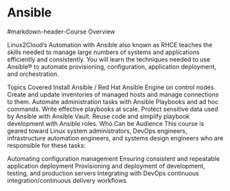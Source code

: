 # Ansible
#markdown-header-Course Overview

<a name="desc"></a>
Linux2Cloud’s Automation with Ansible also known as RHCE teaches the skills needed to manage large numbers of systems and applications efficiently and consistently. You will learn the techniques needed to use Ansible® to automate provisioning, configuration, application deployment, and orchestration.

Topics Covered
<a name="desc"></a>
Install Ansible / Red Hat Ansible Engine on control nodes.
Create and update inventories of managed hosts and manage connections to them.
Automate administration tasks with Ansible Playbooks and ad hoc commands.
Write effective playbooks at scale.
Protect sensitive data used by Ansible with Ansible Vault.
Reuse code and simplify playbook development with Ansible roles.
Who Can be Audience
This course is geared toward Linux system administrators, DevOps engineers, infrastructure automation engineers, and systems design engineers who are responsible for these tasks:

Automating configuration management
<a name="desc"></a>
Ensuring consistent and repeatable application deployment
Provisioning and deployment of development, testing, and production servers
Integrating with DevOps continuous integration/continuous delivery workflows
